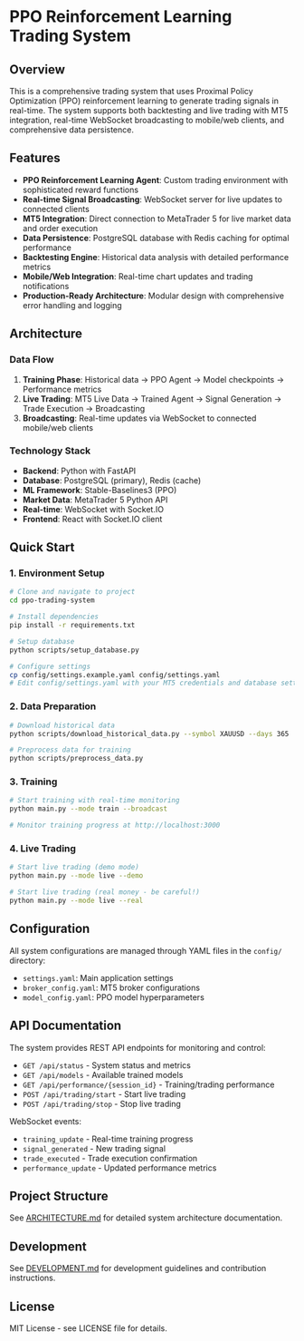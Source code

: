 # PPO Reinforcement Learning Trading System

## Overview

This is a comprehensive trading system that uses Proximal Policy Optimization (PPO) reinforcement learning to generate trading signals in real-time. The system supports both backtesting and live trading with MT5 integration, real-time WebSocket broadcasting to mobile/web clients, and comprehensive data persistence.

## Features

- **PPO Reinforcement Learning Agent**: Custom trading environment with sophisticated reward functions
- **Real-time Signal Broadcasting**: WebSocket server for live updates to connected clients
- **MT5 Integration**: Direct connection to MetaTrader 5 for live market data and order execution
- **Data Persistence**: PostgreSQL database with Redis caching for optimal performance
- **Backtesting Engine**: Historical data analysis with detailed performance metrics
- **Mobile/Web Integration**: Real-time chart updates and trading notifications
- **Production-Ready Architecture**: Modular design with comprehensive error handling and logging

## Architecture

### Data Flow
1. **Training Phase**: Historical data → PPO Agent → Model checkpoints → Performance metrics
2. **Live Trading**: MT5 Live Data → Trained Agent → Signal Generation → Trade Execution → Broadcasting
3. **Broadcasting**: Real-time updates via WebSocket to connected mobile/web clients

### Technology Stack
- **Backend**: Python with FastAPI
- **Database**: PostgreSQL (primary), Redis (cache)
- **ML Framework**: Stable-Baselines3 (PPO)
- **Market Data**: MetaTrader 5 Python API
- **Real-time**: WebSocket with Socket.IO
- **Frontend**: React with Socket.IO client

## Quick Start

### 1. Environment Setup
```bash
# Clone and navigate to project
cd ppo-trading-system

# Install dependencies
pip install -r requirements.txt

# Setup database
python scripts/setup_database.py

# Configure settings
cp config/settings.example.yaml config/settings.yaml
# Edit config/settings.yaml with your MT5 credentials and database settings
```

### 2. Data Preparation
```bash
# Download historical data
python scripts/download_historical_data.py --symbol XAUUSD --days 365

# Preprocess data for training
python scripts/preprocess_data.py
```

### 3. Training
```bash
# Start training with real-time monitoring
python main.py --mode train --broadcast

# Monitor training progress at http://localhost:3000
```

### 4. Live Trading
```bash
# Start live trading (demo mode)
python main.py --mode live --demo

# Start live trading (real money - be careful!)
python main.py --mode live --real
```

## Configuration

All system configurations are managed through YAML files in the `config/` directory:

- `settings.yaml`: Main application settings
- `broker_config.yaml`: MT5 broker configurations
- `model_config.yaml`: PPO model hyperparameters

## API Documentation

The system provides REST API endpoints for monitoring and control:

- `GET /api/status` - System status and metrics
- `GET /api/models` - Available trained models
- `GET /api/performance/{session_id}` - Training/trading performance
- `POST /api/trading/start` - Start live trading
- `POST /api/trading/stop` - Stop live trading

WebSocket events:
- `training_update` - Real-time training progress
- `signal_generated` - New trading signal
- `trade_executed` - Trade execution confirmation
- `performance_update` - Updated performance metrics

## Project Structure

See [ARCHITECTURE.md](docs/ARCHITECTURE.md) for detailed system architecture documentation.

## Development

See [DEVELOPMENT.md](docs/DEVELOPMENT.md) for development guidelines and contribution instructions.

## License

MIT License - see LICENSE file for details.